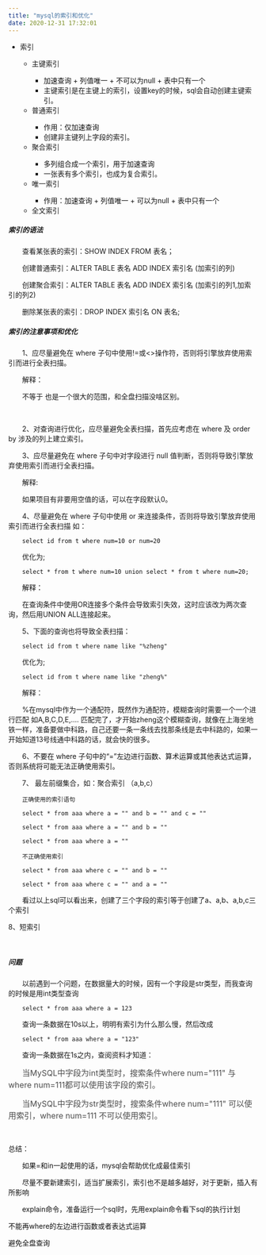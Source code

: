 ```yaml
---
title: "mysql的索引和优化"
date: 2020-12-31 17:32:01
---
```


<ul><li>索引</li><ul><li>主键索引</li><ul><li><span style="color:#121212">加速查询 + 列值唯一 + 不可以为null + 表中只有一个</span></li><li>主键索引是在主键上的索引，设置key的时候，sql会自动创建主键索引。</li></ul><li>普通索引</li><ul><li><span style="color:#121212">作用：仅加速查询</span></li><li>创建非主键列上字段的索引。         </li></ul><li>聚合索引</li><ul><li><span style="color:#121212">多列组合成一个索引，用于加速查询</span></li><li>一张表有多个索引，也成为复合索引。</li></ul><li>唯一索引</li><ul><li><span style="color:#121212">作用：加速查询 + 列值唯一 + 可以为null + 表中只有一个</span></li></ul><li>全文索引</li></ul></ul><h5 id="cdf978f3" data-lake-id="4ea76454d8549c6ef4836a4f86715dd0" data-wording="true">索引的语法</h5><p style="text-indent:2em;" data-lake-id="c7decbb81426e61b5d84738cc4dff52f" data-wording="true">查看某张表的索引：SHOW INDEX FROM 表名；</p><p style="text-indent:2em;" data-lake-id="15945592b2a5a1dfc2a4210674449380" data-wording="true">创建普通索引：ALTER TABLE 表名 ADD INDEX 索引名 (加索引的列)</p><p style="text-indent:2em;" data-lake-id="0e36c8ea895a88aad82a8784544b26e1" data-wording="true">创建聚合索引：ALTER TABLE 表名 ADD INDEX 索引名 (加索引的列1,加索引的列2)</p><p style="text-indent:2em;" data-lake-id="adeffab2a93c2dfd46dbc07746519a42" data-wording="true">删除某张表的索引：DROP INDEX 索引名 ON 表名;</p><h5 id="9a7b7b2c" data-lake-id="21156ee85772604f15bf5b18ad60c036" data-wording="true">索引的注意事项和优化</h5><p style="text-indent:2em;" data-lake-id="af5297e392aecf0535224823af470c88" data-wording="true">1、应尽量避免在 where 子句中使用!=或&lt;&gt;操作符，否则将引擎放弃使用索引而进行全表扫描。</p><p style="text-indent:2em;" data-lake-id="6e9f858f0cb58048d2ca2db1f364c41e" data-wording="true">解释：</p><p style="text-indent:2em;" data-lake-id="703805d39de81e9bc0f3d2f09b61c28d" data-wording="true">不等于 也是一个很大的范围，和全盘扫描没啥区别。</p><p style="text-indent:2em;" data-lake-id="0800f809f86755574f8c09ff1f834def"><br/></p><p style="text-indent:2em;" data-lake-id="563c0865b49b15d9359514c4bceeeab0" data-wording="true">2、对查询进行优化，应尽量避免全表扫描，首先应考虑在 where 及 order by 涉及的列上建立索引。</p><p style="text-indent:2em;" data-lake-id="421d4e73a25e50b3d2085fafcd07b211" data-wording="true">3、应尽量避免在 where 子句中对字段进行 null 值判断，否则将导致引擎放弃使用索引而进行全表扫描。</p><p style="text-indent:2em;" data-lake-id="0faf2b784d6572bd687c9342180b6d64" data-wording="true">解释:</p><p style="text-indent:2em;" data-lake-id="8a11cb7188070ae187aabb0da6aafdb3" data-wording="true">如果项目有非要用空值的话，可以在字段默认0。</p><p style="text-indent:2em;" data-lake-id="6ad2467fc79990ef07abd9663859cd0f" data-wording="true">4、尽量避免在 where 子句中使用 or 来连接条件，否则将导致引擎放弃使用索引而进行全表扫描 如：</p><p style="text-indent:2em;" data-lake-id="81d2de9400db2eeeea4b11715dbb62cf" data-wording="true"><code><span style="color:#121212">select id from t where num=10 or num=20</span></code></p><p style="text-indent:2em;" data-lake-id="25845b2889b248118c8697259f317efd" data-wording="true">优化为;</p><p style="text-indent:2em;" data-lake-id="f6583481c065635856bb7bc977cfbca4" data-wording="true"><code><span style="color:#121212">select * from t where num=10 union select * from t where num=20;</span></code></p><p style="text-indent:2em;" data-lake-id="209ce2492241148c74502afbe47cecd3" data-wording="true"><span style="color:#121212">解释：</span></p><p style="text-indent:2em;" data-lake-id="1ad4b1010af502f95709bff8303abebd" data-wording="true">在查询条件中使用OR连接多个条件会导致索引失效，这时应该改为两次查询，然后用UNION ALL连接起来。</p><p style="text-indent:2em;" data-lake-id="3eb2b627313ffb1ceddece50a3a02aee" data-wording="true">5、下面的查询也将导致全表扫描：</p><p style="text-indent:2em;" data-lake-id="c06fc9d2f42d52d3297e9a18cd833476" data-wording="true"><code>select id from t where name like &quot;%zheng&quot;</code></p><p style="text-indent:2em;" data-lake-id="382f491fa72ffab76974f70b1ed7fdae" data-wording="true">优化为;</p><p style="text-indent:2em;" data-lake-id="bd5e2c8583bee2f6595c797748ae743b" data-wording="true"><code>select id from t where name like &quot;zheng%&quot;</code></p><p style="text-indent:2em;" data-lake-id="e9155c533da23629079ceb2c49fb6cae" data-wording="true">解释：</p><p style="text-indent:2em;" data-lake-id="7fe0ea69f14240069f9a5b276a1a7193" data-wording="true">%在mysql中作为一个通配符，既然作为通配符，模糊查询时需要一个一个进行匹配 如A,B,C,D,E,.... 匹配完了，才开始zheng这个模糊查询，就像在上海坐地铁一样，准备要做中科路，自己还要一条一条线去找那条线是去中科路的，如果一开始知道13号线通中科路的话，就会快的很多。</p><p style="text-indent:2em;" data-lake-id="8d61147930708dc079c5d3f498362909" data-wording="true">6、<span style="color:#121212">不要在 where 子句中的“=”左边进行函数、算术运算或其他表达式运算，否则系统将可能无法正确使用索引。</span></p><p style="text-indent:2em;" data-lake-id="84a5bf0184cc8fe4530d5bdacfa91452" data-wording="true">7、 最左前缀集合，如：聚合索引 （a,b,c）</p><p style="text-indent:2em;" data-lake-id="d51efacd2bbf5d55040ac9b3f516818d" data-wording="true"><code>正确使用的索引语句</code></p><p style="text-indent:2em;" data-lake-id="6fcf69b0416733cd47f6de26f6b5e80d" data-wording="true"><code>select * from aaa where a = &quot;&quot; and b = &quot;&quot; and c = &quot;&quot;</code></p><p style="text-indent:2em;" data-lake-id="ed1ca6ed2233ff75977db45f021742a1" data-wording="true"><code>select * from aaa where a = &quot;&quot; and b = &quot;&quot;</code></p><p style="text-indent:2em;" data-lake-id="f3c93b12f5ac71852f1d6c5c692a4b1f" data-wording="true"><code>select * from aaa where a = &quot;&quot;</code></p><p style="text-indent:2em;" data-lake-id="6b049ed147047c813428d44554e46af5" data-wording="true"><code>不正确使用索引</code></p><p style="text-indent:2em;" data-lake-id="354bf4dee2de830f27deb7670fc95e1d" data-wording="true"><code>select * from aaa where c = &quot;&quot; and b = &quot;&quot;</code></p><p style="text-indent:2em;" data-lake-id="54633dd10ce5c9796e665a3886f0eaa9" data-wording="true"><code>select * from aaa where c = &quot;&quot; and a = &quot;&quot;</code></p><p style="text-indent:2em;" data-lake-id="6e324a881c9c233610b47c63ad3bad42" data-wording="true">看过以上sql可以看出来，创建了三个字段的索引等于创建了<span style="color:#121212">a、a,b、a,b,c三个索引</span></p><p data-lake-id="bab55d787f0866f3f83fb73b1f2cdc37" data-wording="true">8、短索引 </p><p data-lake-id="0257d51f684012927d74eaeaea6b9a5f"><br/></p><h5 data-lake-id="56eeb941838af7263351053d65d330cd" id="jQD8K" data-wording="true">问题</h5><p style="text-indent:2em;" data-lake-id="30871b52ca6235c1e5e77f19dafda431" data-wording="true">以前遇到一个问题，在数据量大的时候，因有一个字段是str类型，而我查询的时候是用int类型查询</p><p style="text-indent:2em;" data-lake-id="65ad9219c508b89c9b8a0cf723a991a5" data-wording="true"><code>select * from aaa where a = 123</code></p><p style="text-indent:2em;" data-lake-id="155f2cab5a7d72c3dc0a8b58d8322573" data-wording="true">查询一条数据在10s以上，明明有索引为什么那么慢，然后改成</p><p style="text-indent:2em;" data-lake-id="700f2a89dd4ce942ab160e38a9bc1a81" data-wording="true"><code>select * from aaa where a = &quot;123&quot;</code></p><p style="text-indent:2em;" data-lake-id="b42b91be1672df34f7c06ed39c51c068" data-wording="true">查询一条数据在1s之内，查阅资料才知道：</p><p style="text-indent:2em;" data-lake-id="f65a460937345bbfd340ce3f8cda8827" data-wording="true"><span style="color:#4d4d4d"><span style="font-size:16px">当MySQL中字段为int类型时，搜索条件where num=&quot;111&quot; 与where num=111都可以使用该字段的索引。</span></span></p><p style="text-indent:2em;" data-lake-id="d88c4511a6d13c27a857db783880835e" data-wording="true"><span style="color:#4d4d4d"><span style="font-size:16px">当MySQL中字段为str类型时，搜索条件where num=&quot;111&quot; 可以使用索引，where num=111 不可以使用索引。</span></span></p><p style="text-indent:2em;" data-lake-id="d7e5f8076a225ff23945b15a1c4ddfa5"><br/></p><p data-lake-id="258f929f20eaa47dada8e8c4753db84a" data-wording="true">总结：</p><p style="text-indent:2em;" data-lake-id="6a985c5273643c1f245cbb66480026fa" data-wording="true"><span style="color:#121212">如果=和in一起使用的话，mysql会帮助优化成最佳索引</span></p><p style="text-indent:2em;" data-lake-id="1a92ce8cd4c328bf19e07afcf53493eb" data-wording="true"><span style="color:#121212">尽量不要新建索引，适当扩展索引，索引也不是越多越好，对于更新，插入有所影响</span></p><p style="text-indent:2em;" data-lake-id="660aa9a5b93e2f90026cd1f49a35d157" data-wording="true"><span style="color:#121212">explain命令，准备运行一个sql时，先用explain命令看下sql的执行计划</span></p><p data-lake-id="a7842b6a6d688d0d0b90b112948385ca" data-wording="true"><span style="color:#121212">不能再where的左边进行函数或者表达式运算</span></p><p data-lake-id="ab41577d0b7121e0bdf9d008b057393b" data-wording="true"><span style="color:#121212">避免全盘查询</span></p>
